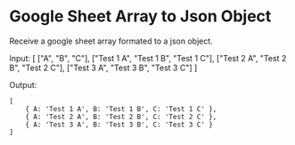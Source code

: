 # Google Sheet Array to Json Object

Receive a google sheet array formated to a json object.

Input:
    [
        ["A", "B", "C"],
        ["Test 1 A", "Test 1 B", "Test 1 C"],
        ["Test 2 A", "Test 2 B", "Test 2 C"],
        ["Test 3 A", "Test 3 B", "Test 3 C"]
    ]

Output:

    [
        { A: 'Test 1 A', B: 'Test 1 B', C: 'Test 1 C' },
        { A: 'Test 2 A', B: 'Test 2 B', C: 'Test 2 C' },
        { A: 'Test 3 A', B: 'Test 3 B', C: 'Test 3 C' }
    ]